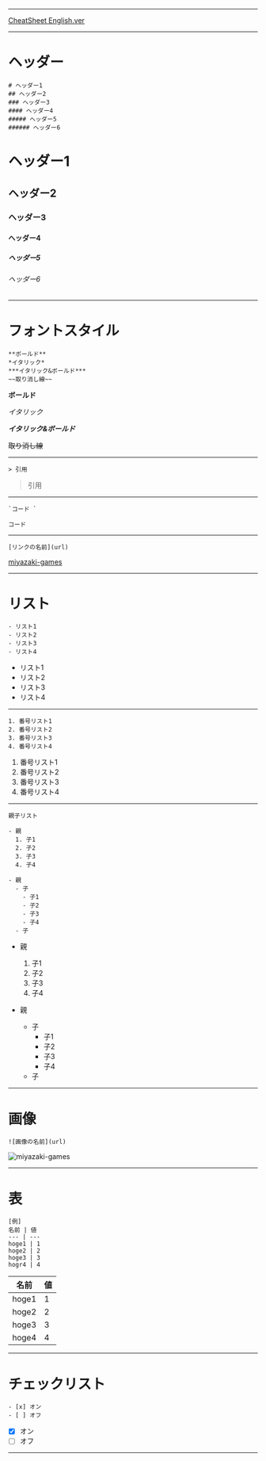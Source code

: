 --------

[CheatSheet English.ver](https://github.com/miyazaki-games/Github-MarkDown-Cheat-sheet/blob/main/MarkDown.md)

---------

# ヘッダー

```
# ヘッダー1
## ヘッダー2
### ヘッダー3
#### ヘッダー4
##### ヘッダー5
###### ヘッダー6
```

# ヘッダー1

## ヘッダー2

### ヘッダー3

#### ヘッダー4

##### ヘッダー5

###### ヘッダー6

---------

# フォントスタイル

```
**ボールド**
*イタリック*
***イタリック&ボールド***
~~取り消し線~~
```
**ボールド**

*イタリック*

***イタリック&ボールド***

~~取り消し線~~

--------

```
> 引用
```

> 引用

--------

```
`コード `
```

`コード `

--------

```
[リンクの名前](url)
```

[miyazaki-games](https://github.com/miyazaki-games)

--------

# リスト

```
- リスト1
- リスト2
- リスト3
- リスト4
```
- リスト1
- リスト2
- リスト3
- リスト4

--------

```
1. 番号リスト1
2. 番号リスト2
3. 番号リスト3
4. 番号リスト4
```
1. 番号リスト1
2. 番号リスト2
3. 番号リスト3
4. 番号リスト4

--------

```
親子リスト

- 親
  1. 子1
  2. 子2
  3. 子3
  4. 子4
  
- 親
  - 子
    - 子1
    - 子2
    - 子3
    - 子4
  - 子
```
- 親
  1. 子1
  2. 子2
  3. 子3
  4. 子4
  
- 親
  - 子
    - 子1
    - 子2
    - 子3
    - 子4
  - 子

--------

# 画像

```
![画像の名前](url)
```

![miyazaki-games](https://user-images.githubusercontent.com/91735755/136644729-a0958aa7-7f7c-4e25-b5f6-0b89d98ab068.jpg)

--------

# 表

```
[例]
名前 | 値
--- | ---
hoge1 | 1
hoge2 | 2
hoge3 | 3
hogr4 | 4
```

名前 | 値
--- | ---
hoge1 | 1
hoge2 | 2
hoge3 | 3
hoge4 | 4

--------

# チェックリスト

```
- [x] オン
- [ ] オフ
```

- [x] オン
- [ ] オフ

--------
